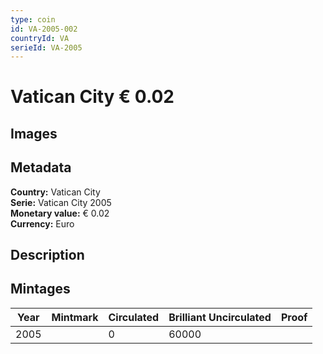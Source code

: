 ```yaml
---
type: coin
id: VA-2005-002
countryId: VA
serieId: VA-2005
---
```


# Vatican City € 0.02

## Images


## Metadata

**Country:** Vatican City\
**Serie:** Vatican City 2005\
**Monetary value:** € 0.02\
**Currency:** Euro

## Description


## Mintages
| Year | Mintmark | Circulated | Brilliant Uncirculated | Proof |
| ---- | -------- | ---------- | ---------------------- | ----- |
| 2005 |  | 0| 60000 |  |
